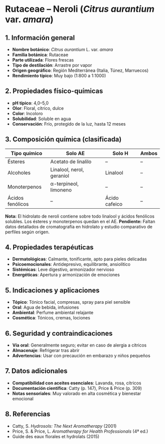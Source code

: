 # Rutaceae – Neroli (*Citrus aurantium* var. *amara*)

## 1. Información general
- **Nombre botánico**: *Citrus aurantium* L. var. *amara*
- **Familia botánica**: Rutaceae
- **Parte utilizada**: Flores frescas
- **Tipo de destilación**: Arrastre por vapor
- **Origen geográfico**: Región Mediterránea (Italia, Túnez, Marruecos)
- **Rendimiento típico**: Muy bajo (1:800 a 1:1000)

## 2. Propiedades físico-químicas
- **pH típico**: 4,0–5,0
- **Olor**: Floral, cítrico, dulce
- **Color**: Incoloro
- **Solubilidad**: Soluble en agua
- **Conservación**: Frío, protegido de la luz, hasta 12 meses

## 3. Composición química (clasificada)
| Tipo químico        | Solo AE                    | Solo H             | Ambos         |
|--------------------|----------------------------|--------------------|---------------|
| Ésteres            | Acetato de linalilo        | –                  | –             |
| Alcoholes          | Linalool, nerol, geraniol  | Linalool           | –             |
| Monoterpenos       | α-terpineol, limoneno      | –                  | –             |
| Ácidos fenólicos   | –                          | Ácido cafeico      | –             |

**Nota:** El hidrolato de neroli contiene sobre todo linalool y ácidos fenólicos solubles. Los ésteres y monoterpenos quedan en el AE.
**Pendiente:** Faltan datos detallados de cromatografía en hidrolato y estudio comparativo de perfiles según origen.

## 4. Propiedades terapéuticas
- **Dermatológicas**: Calmante, tonificante, apto para pieles delicadas
- **Psicoemocionales**: Antidepresivo, equilibrante, ansiolítico
- **Sistémicas**: Leve digestivo, armonizador nervioso
- **Energéticas**: Apertura y armonización de emociones

## 5. Indicaciones y aplicaciones
- **Tópico**: Tónico facial, compresas, spray para piel sensible
- **Oral**: Agua de bebida, infusiones
- **Ambiental**: Perfume ambiental relajante
- **Cosmética**: Tónicos, cremas, lociones

## 6. Seguridad y contraindicaciones
- **Vía oral**: Generalmente seguro; evitar en caso de alergia a cítricos
- **Almacenaje**: Refrigerar tras abrir
- **Advertencias**: Usar con precaución en embarazo y niños pequeños

## 7. Datos adicionales
- **Compatibilidad con aceites esenciales**: Lavanda, rosa, cítricos
- **Documentación científica**: Catty (p. 147), Price & Price (p. 309)
- **Notas sensoriales**: Muy valorado en alta cosmética y bienestar emocional

## 8. Referencias
- Catty, S. *Hydrosols: The Next Aromatherapy* (2001)
- Price, S. & Price, L. *Aromatherapy for Health Professionals* (4ª ed.)
- Guide des eaux florales et hydrolats (2015)

